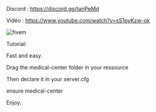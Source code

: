 Discord : https://discord.gg/tanPeMd

Vidéo : https://www.youtube.com/watch?v=sS1pyKzw-ok

![fivem](https://i.imgur.com/aXqXXYJ.jpg)


Tutorial: 

Fast and easy. 

Drag the medical-center folder in your ressource

Then declare it in your server.cfg 

ensure medical-center

Enjoy.
